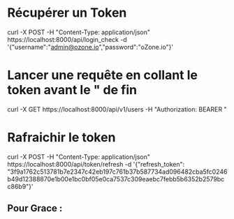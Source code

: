 # Récupérer un Token
curl -X POST -H "Content-Type: application/json" https://localhost:8000/api/login_check -d '{"username":"admin@ozone.io","password":"oZone.io"}'

# Lancer une requête en collant le token avant le " de fin
curl -X GET https://localhost:8000/api/v1/users -H "Authorization: BEARER "

# Rafraichir le token
curl -X POST -H "Content-Type: application/json" https://localhost:8000/api/token/refresh -d '{"refresh_token": "3f9a1762c513781b7e2347c42eb197c761b37b587734ad096482cba5fc0246b49d12388870e1b00e1bc0bf05e0ca7537c309eaebc7febb5b6352b2579bcc86b9"}'


## Pour Grace :
